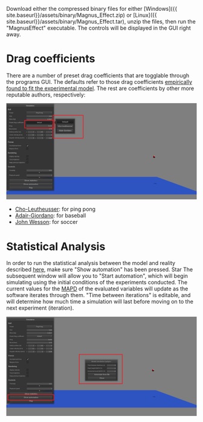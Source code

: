 Download either the compressed binary files for either [Windows]({{ site.baseurl}}/assets/binary/Magnus_Effect.zip) or 
[Linux]({{ site.baseurl}}/assets/binary/Magnus_Effect.tar), unzip the files, then run the "MagnusEffect" executable. 
The controls will be displayed in the GUI right away. 

# Drag coefficients

There are a number of preset drag coefficients that are togglable through the programs GUI. The defaults refer to those drag 
coefficients [empirically found to fit the experimental model](./comparison). The rest are coefficients by other more reputable 
authors, respectively:

![Coefficients](/assets/img/coefficients.png)

* [Cho-Leutheusser](https://open.library.ubc.ca/cIRcle/collections/undergraduateresearch/51869/items/1.0107239): for ping pong
* [Adair-Giordano](http://physics.wooster.edu/JrIS/Files/nowicki.pdf): for baseball
* [John Wesson](https://books.google.ca/books/about/The_Science_of_Soccer.html?id=dGc8rt8IYdwC): for soccer

# Statistical Analysis

In order to run the statistical analysis between the model and reality described [here](./comparison), make sure "Show automation" 
has been pressed. Star The subsequent window will allow you to "Start automation", which will begin simulating using the initial 
conditions of the experiments conducted. The current values for the [MAPD](https://en.wikipedia.org/wiki/Mean_absolute_percentage_error) 
of the evaluated variables will update as the software iterates through them. "Time between iterations" is editable, and will determine 
how much time a simulation will last before moving on to the next experiment (iteration).

![Automation](/assets/img/automation-instructions.PNG)